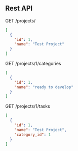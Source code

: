 ## Rest API

GET /projects/

```json
[
  {
    "id": 1,
    "name": "Test Project"
  }
]
```

GET /projects/1/categories

```json
[
  {
    "id": 1,
    "name": "ready to develop"
  }
]
```

GET /projects/1/tasks

```json
[
  {
    "id": 1,
    "name": "Test Project",
    "category_id": 1
  }
]
```
